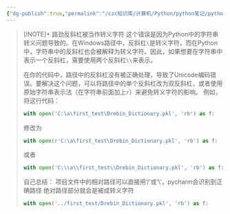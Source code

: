 ```yaml
---
{"dg-publish":true,"permalink":"/czc知识库/计算机/Python/python笔记/python windows反斜杠的问题/","dgPassFrontmatter":true,"created":"2024-12-07T08:39:46.889+08:00","updated":"2024-12-08T12:19:23.655+08:00"}
---
```





> [!NOTE]+ 路劲反斜杠被当作转义字符
> 这个错误是因为Python中的字符串转义问题导致的。在Windows路径中，反斜杠`\`是转义字符，而在Python中，字符串中的反斜杠也会被解释为转义字符。因此，如果想要在字符串中表示一个反斜杠，需要使用两个反斜杠`\\`来表示。
> 
> 在你的代码中，路径中的反斜杠没有被正确处理，导致了Unicode编码错误。要解决这个问题，可以将路径中的单个反斜杠改为双反斜杠，或者使用原始字符串表示法（在字符串前面加上`r`）来避免转义字符的影响。
> 例如，将这行代码：
> ```python
> with open('C:\a\first_test\Drebin_Dictionary.pkl', 'rb') as f:
> ```
> 修改为
> ```python
> with open(r'C:\a\first_test\Drebin_Dictionary.pkl', 'rb') as f:
> ```
> 或者
> ```python
> with open('C:\\a\\first_test\\Drebin_Dictionary.pkl', 'rb') as f:
> ```
> 自己总结：
> 项目文件中的相对路径可以直接用‘/’或‘\\’，pycharm会识别到正确路径
> 绝对路径部分就会是被成转义字符
> ```python
> with open('../first_test/Drebin_Dictionary.pkl', 'rb') as f:
> ```


